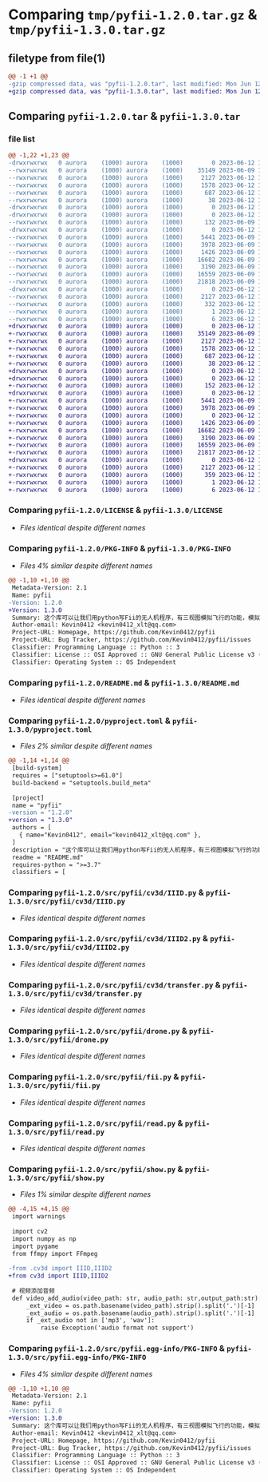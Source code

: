 # Comparing `tmp/pyfii-1.2.0.tar.gz` & `tmp/pyfii-1.3.0.tar.gz`

## filetype from file(1)

```diff
@@ -1 +1 @@
-gzip compressed data, was "pyfii-1.2.0.tar", last modified: Mon Jun 12 15:13:12 2023, max compression
+gzip compressed data, was "pyfii-1.3.0.tar", last modified: Mon Jun 12 15:34:51 2023, max compression
```

## Comparing `pyfii-1.2.0.tar` & `pyfii-1.3.0.tar`

### file list

```diff
@@ -1,22 +1,23 @@
-drwxrwxrwx   0 aurora    (1000) aurora    (1000)        0 2023-06-12 15:13:12.898677 pyfii-1.2.0/
--rwxrwxrwx   0 aurora    (1000) aurora    (1000)    35149 2023-06-09 19:42:27.000000 pyfii-1.2.0/LICENSE
--rwxrwxrwx   0 aurora    (1000) aurora    (1000)     2127 2023-06-12 15:13:12.897819 pyfii-1.2.0/PKG-INFO
--rwxrwxrwx   0 aurora    (1000) aurora    (1000)     1578 2023-06-12 14:42:00.000000 pyfii-1.2.0/README.md
--rwxrwxrwx   0 aurora    (1000) aurora    (1000)      687 2023-06-12 15:12:52.000000 pyfii-1.2.0/pyproject.toml
--rwxrwxrwx   0 aurora    (1000) aurora    (1000)       38 2023-06-12 15:13:12.898963 pyfii-1.2.0/setup.cfg
-drwxrwxrwx   0 aurora    (1000) aurora    (1000)        0 2023-06-12 15:13:12.858571 pyfii-1.2.0/src/
-drwxrwxrwx   0 aurora    (1000) aurora    (1000)        0 2023-06-12 15:13:12.875986 pyfii-1.2.0/src/pyfii/
--rwxrwxrwx   0 aurora    (1000) aurora    (1000)      132 2023-06-09 19:42:27.000000 pyfii-1.2.0/src/pyfii/__init__.py
-drwxrwxrwx   0 aurora    (1000) aurora    (1000)        0 2023-06-12 15:13:12.895746 pyfii-1.2.0/src/pyfii/cv3d/
--rwxrwxrwx   0 aurora    (1000) aurora    (1000)     5441 2023-06-09 19:42:27.000000 pyfii-1.2.0/src/pyfii/cv3d/IIID.py
--rwxrwxrwx   0 aurora    (1000) aurora    (1000)     3978 2023-06-09 19:42:27.000000 pyfii-1.2.0/src/pyfii/cv3d/IIID2.py
--rwxrwxrwx   0 aurora    (1000) aurora    (1000)     1426 2023-06-09 19:42:27.000000 pyfii-1.2.0/src/pyfii/cv3d/transfer.py
--rwxrwxrwx   0 aurora    (1000) aurora    (1000)    16682 2023-06-09 19:42:27.000000 pyfii-1.2.0/src/pyfii/drone.py
--rwxrwxrwx   0 aurora    (1000) aurora    (1000)     3190 2023-06-09 19:42:27.000000 pyfii-1.2.0/src/pyfii/fii.py
--rwxrwxrwx   0 aurora    (1000) aurora    (1000)    16559 2023-06-09 19:42:27.000000 pyfii-1.2.0/src/pyfii/read.py
--rwxrwxrwx   0 aurora    (1000) aurora    (1000)    21818 2023-06-09 19:42:27.000000 pyfii-1.2.0/src/pyfii/show.py
-drwxrwxrwx   0 aurora    (1000) aurora    (1000)        0 2023-06-12 15:13:12.885609 pyfii-1.2.0/src/pyfii.egg-info/
--rwxrwxrwx   0 aurora    (1000) aurora    (1000)     2127 2023-06-12 15:13:12.000000 pyfii-1.2.0/src/pyfii.egg-info/PKG-INFO
--rwxrwxrwx   0 aurora    (1000) aurora    (1000)      332 2023-06-12 15:13:12.000000 pyfii-1.2.0/src/pyfii.egg-info/SOURCES.txt
--rwxrwxrwx   0 aurora    (1000) aurora    (1000)        1 2023-06-12 15:13:12.000000 pyfii-1.2.0/src/pyfii.egg-info/dependency_links.txt
--rwxrwxrwx   0 aurora    (1000) aurora    (1000)        6 2023-06-12 15:13:12.000000 pyfii-1.2.0/src/pyfii.egg-info/top_level.txt
+drwxrwxrwx   0 aurora    (1000) aurora    (1000)        0 2023-06-12 15:34:51.204299 pyfii-1.3.0/
+-rwxrwxrwx   0 aurora    (1000) aurora    (1000)    35149 2023-06-09 19:42:27.000000 pyfii-1.3.0/LICENSE
+-rwxrwxrwx   0 aurora    (1000) aurora    (1000)     2127 2023-06-12 15:34:51.203242 pyfii-1.3.0/PKG-INFO
+-rwxrwxrwx   0 aurora    (1000) aurora    (1000)     1578 2023-06-12 14:42:00.000000 pyfii-1.3.0/README.md
+-rwxrwxrwx   0 aurora    (1000) aurora    (1000)      687 2023-06-12 15:34:31.000000 pyfii-1.3.0/pyproject.toml
+-rwxrwxrwx   0 aurora    (1000) aurora    (1000)       38 2023-06-12 15:34:51.204692 pyfii-1.3.0/setup.cfg
+drwxrwxrwx   0 aurora    (1000) aurora    (1000)        0 2023-06-12 15:34:51.165972 pyfii-1.3.0/src/
+drwxrwxrwx   0 aurora    (1000) aurora    (1000)        0 2023-06-12 15:34:51.187604 pyfii-1.3.0/src/pyfii/
+-rwxrwxrwx   0 aurora    (1000) aurora    (1000)      152 2023-06-12 15:21:41.000000 pyfii-1.3.0/src/pyfii/__init__.py
+drwxrwxrwx   0 aurora    (1000) aurora    (1000)        0 2023-06-12 15:34:51.201517 pyfii-1.3.0/src/pyfii/cv3d/
+-rwxrwxrwx   0 aurora    (1000) aurora    (1000)     5441 2023-06-09 19:42:27.000000 pyfii-1.3.0/src/pyfii/cv3d/IIID.py
+-rwxrwxrwx   0 aurora    (1000) aurora    (1000)     3978 2023-06-09 19:42:27.000000 pyfii-1.3.0/src/pyfii/cv3d/IIID2.py
+-rwxrwxrwx   0 aurora    (1000) aurora    (1000)        0 2023-06-12 15:32:24.000000 pyfii-1.3.0/src/pyfii/cv3d/__init__.py
+-rwxrwxrwx   0 aurora    (1000) aurora    (1000)     1426 2023-06-09 19:42:27.000000 pyfii-1.3.0/src/pyfii/cv3d/transfer.py
+-rwxrwxrwx   0 aurora    (1000) aurora    (1000)    16682 2023-06-09 19:42:27.000000 pyfii-1.3.0/src/pyfii/drone.py
+-rwxrwxrwx   0 aurora    (1000) aurora    (1000)     3190 2023-06-09 19:42:27.000000 pyfii-1.3.0/src/pyfii/fii.py
+-rwxrwxrwx   0 aurora    (1000) aurora    (1000)    16559 2023-06-09 19:42:27.000000 pyfii-1.3.0/src/pyfii/read.py
+-rwxrwxrwx   0 aurora    (1000) aurora    (1000)    21817 2023-06-12 15:24:40.000000 pyfii-1.3.0/src/pyfii/show.py
+drwxrwxrwx   0 aurora    (1000) aurora    (1000)        0 2023-06-12 15:34:51.194730 pyfii-1.3.0/src/pyfii.egg-info/
+-rwxrwxrwx   0 aurora    (1000) aurora    (1000)     2127 2023-06-12 15:34:51.000000 pyfii-1.3.0/src/pyfii.egg-info/PKG-INFO
+-rwxrwxrwx   0 aurora    (1000) aurora    (1000)      359 2023-06-12 15:34:51.000000 pyfii-1.3.0/src/pyfii.egg-info/SOURCES.txt
+-rwxrwxrwx   0 aurora    (1000) aurora    (1000)        1 2023-06-12 15:34:51.000000 pyfii-1.3.0/src/pyfii.egg-info/dependency_links.txt
+-rwxrwxrwx   0 aurora    (1000) aurora    (1000)        6 2023-06-12 15:34:51.000000 pyfii-1.3.0/src/pyfii.egg-info/top_level.txt
```

### Comparing `pyfii-1.2.0/LICENSE` & `pyfii-1.3.0/LICENSE`

 * *Files identical despite different names*

### Comparing `pyfii-1.2.0/PKG-INFO` & `pyfii-1.3.0/PKG-INFO`

 * *Files 4% similar despite different names*

```diff
@@ -1,10 +1,10 @@
 Metadata-Version: 2.1
 Name: pyfii
-Version: 1.2.0
+Version: 1.3.0
 Summary: 这个库可以让我们用python写Fii的无人机程序，有三视图模拟飞行的功能，模拟飞行更方便观看
 Author-email: Kevin0412 <kevin0412_xlt@qq.com>
 Project-URL: Homepage, https://github.com/Kevin0412/pyfii
 Project-URL: Bug Tracker, https://github.com/Kevin0412/pyfii/issues
 Classifier: Programming Language :: Python :: 3
 Classifier: License :: OSI Approved :: GNU General Public License v3 (GPLv3)
 Classifier: Operating System :: OS Independent
```

### Comparing `pyfii-1.2.0/README.md` & `pyfii-1.3.0/README.md`

 * *Files identical despite different names*

### Comparing `pyfii-1.2.0/pyproject.toml` & `pyfii-1.3.0/pyproject.toml`

 * *Files 2% similar despite different names*

```diff
@@ -1,14 +1,14 @@
 [build-system]
 requires = ["setuptools>=61.0"]
 build-backend = "setuptools.build_meta"
 
 [project]
 name = "pyfii"
-version = "1.2.0"
+version = "1.3.0"
 authors = [
   { name="Kevin0412", email="kevin0412_xlt@qq.com" },
 ]
 description = "这个库可以让我们用python写Fii的无人机程序，有三视图模拟飞行的功能，模拟飞行更方便观看"
 readme = "README.md"
 requires-python = ">=3.7"
 classifiers = [
```

### Comparing `pyfii-1.2.0/src/pyfii/cv3d/IIID.py` & `pyfii-1.3.0/src/pyfii/cv3d/IIID.py`

 * *Files identical despite different names*

### Comparing `pyfii-1.2.0/src/pyfii/cv3d/IIID2.py` & `pyfii-1.3.0/src/pyfii/cv3d/IIID2.py`

 * *Files identical despite different names*

### Comparing `pyfii-1.2.0/src/pyfii/cv3d/transfer.py` & `pyfii-1.3.0/src/pyfii/cv3d/transfer.py`

 * *Files identical despite different names*

### Comparing `pyfii-1.2.0/src/pyfii/drone.py` & `pyfii-1.3.0/src/pyfii/drone.py`

 * *Files identical despite different names*

### Comparing `pyfii-1.2.0/src/pyfii/fii.py` & `pyfii-1.3.0/src/pyfii/fii.py`

 * *Files identical despite different names*

### Comparing `pyfii-1.2.0/src/pyfii/read.py` & `pyfii-1.3.0/src/pyfii/read.py`

 * *Files identical despite different names*

### Comparing `pyfii-1.2.0/src/pyfii/show.py` & `pyfii-1.3.0/src/pyfii/show.py`

 * *Files 1% similar despite different names*

```diff
@@ -4,15 +4,15 @@
 import warnings
 
 import cv2
 import numpy as np
 import pygame
 from ffmpy import FFmpeg
 
-from .cv3d import IIID,IIID2
+from cv3d import IIID,IIID2
 
 # 视频添加音频
 def video_add_audio(video_path: str, audio_path: str,output_path:str):
     _ext_video = os.path.basename(video_path).strip().split('.')[-1]
     _ext_audio = os.path.basename(audio_path).strip().split('.')[-1]
     if _ext_audio not in ['mp3', 'wav']:
         raise Exception('audio format not support')
```

### Comparing `pyfii-1.2.0/src/pyfii.egg-info/PKG-INFO` & `pyfii-1.3.0/src/pyfii.egg-info/PKG-INFO`

 * *Files 4% similar despite different names*

```diff
@@ -1,10 +1,10 @@
 Metadata-Version: 2.1
 Name: pyfii
-Version: 1.2.0
+Version: 1.3.0
 Summary: 这个库可以让我们用python写Fii的无人机程序，有三视图模拟飞行的功能，模拟飞行更方便观看
 Author-email: Kevin0412 <kevin0412_xlt@qq.com>
 Project-URL: Homepage, https://github.com/Kevin0412/pyfii
 Project-URL: Bug Tracker, https://github.com/Kevin0412/pyfii/issues
 Classifier: Programming Language :: Python :: 3
 Classifier: License :: OSI Approved :: GNU General Public License v3 (GPLv3)
 Classifier: Operating System :: OS Independent
```

